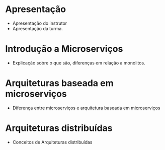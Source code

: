 # Apresentação

- Apresentação do instrutor 
- Apresentação da turma.

# Introdução a Microserviços

- Explicação sobre o que são, diferenças em relação a monolitos.

# Arquiteturas baseada em microserviços

- Diferença entre microserviços e arquitetura baseada em microserviços

# Arquiteturas distribuídas

- Conceitos de Arquiteturas distribuídas


